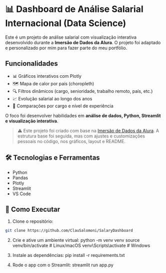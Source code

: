 # 📊 Dashboard de Análise Salarial Internacional (Data Science)

Este é um projeto de análise salarial com visualização interativa desenvolvido durante a **Imersão de Dados da Alura**. O projeto foi adaptado e personalizado por mim para fazer parte do meu portfólio.


##  Funcionalidades

- 📊 Gráficos interativos com Plotly
- 🗺️ Mapa de calor por país (choropleth)
- 🔍 Filtros dinâmicos (cargo, senioridade, trabalho remoto, país, etc.)
- 📈 Evolução salarial ao longo dos anos
- 🎯 Comparações por cargo e nível de experiência


O foco foi desenvolver habilidades em **análise de dados, Python, Streamlit e visualização interativa**.

> ⚠️ Este projeto foi criado com base na [Imersão de Dados da Alura](https://www.alura.com.br/imersao-dados). A estrutura base foi seguida, mas com ajustes e customizações pessoais no código, nos gráficos, layout e README.

## 🛠️ Tecnologias e Ferramentas

- Python
- Pandas
- Plotly
- Streamlit
- VS Code

## 📂 Como Executar

1. Clone o repositório:

```bash
git clone https://github.com/ClauSalomoni/SalaryDashboard
```

2. Crie e ative um ambiente virtual:
python -m venv venv
source venv/bin/activate  # Linux/macOS
venv\Scripts\activate     # Windows

3. Instale as dependências:
pip install -r requirements.txt

4. Rode o app com o Streamlit:
streamlit run app.py
